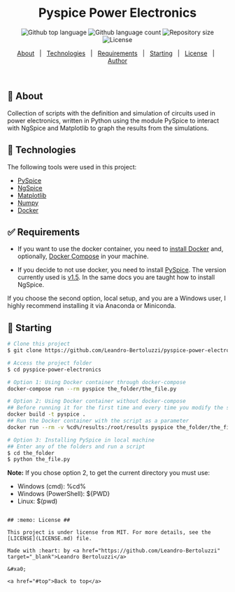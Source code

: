 <!--
<div align="center" id="top"> 
  <img src="logo.gif" alt="Pyspice Power Electronics" />
  &#xa0;
</div>
-->

<h1 align="center">Pyspice Power Electronics</h1>

<p align="center">
  <img alt="Github top language" src="https://img.shields.io/github/languages/top/Leandro-Bertoluzzi/pyspice-power-electronics?color=56BEB8">

  <img alt="Github language count" src="https://img.shields.io/github/languages/count/Leandro-Bertoluzzi/pyspice-power-electronics?color=56BEB8">

  <img alt="Repository size" src="https://img.shields.io/github/repo-size/Leandro-Bertoluzzi/pyspice-power-electronics?color=56BEB8">

  <img alt="License" src="https://img.shields.io/github/license/Leandro-Bertoluzzi/pyspice-power-electronics?color=56BEB8">

  <!-- <img alt="Github issues" src="https://img.shields.io/github/issues/Leandro-Bertoluzzi/pyspice-power-electronics?color=56BEB8" /> -->

  <!-- <img alt="Github forks" src="https://img.shields.io/github/forks/Leandro-Bertoluzzi/pyspice-power-electronics?color=56BEB8" /> -->

  <!-- <img alt="Github stars" src="https://img.shields.io/github/stars/Leandro-Bertoluzzi/pyspice-power-electronics?color=56BEB8" /> -->
</p>

<!-- Status -->

<!-- <h4 align="center"> 
	🚧  Pyspice Power Electronics 🚀 Under construction...  🚧
</h4> 

<hr> -->

<p align="center">
  <a href="#dart-about">About</a> &#xa0; | &#xa0; 
  <a href="#rocket-technologies">Technologies</a> &#xa0; | &#xa0;
  <a href="#white_check_mark-requirements">Requirements</a> &#xa0; | &#xa0;
  <a href="#checkered_flag-starting">Starting</a> &#xa0; | &#xa0;
  <a href="#memo-license">License</a> &#xa0; | &#xa0;
  <a href="https://github.com/Leandro-Bertoluzzi" target="_blank">Author</a>
</p>

<br>

## :dart: About ##

Collection of scripts with the definition and simulation of circuits used in power electronics, written in Python using the module PySpice to interact with NgSpice and Matplotlib to graph the results from the simulations.

## :rocket: Technologies ##

The following tools were used in this project:

- [PySpice](https://pyspice.fabrice-salvaire.fr/)
- [NgSpice](http://ngspice.sourceforge.net/)
- [Matplotlib](https://matplotlib.org/)
- [Numpy](https://numpy.org/)
- [Docker](https://www.docker.com/)

## :white_check_mark: Requirements ##

- If you want to use the docker container, you need to [install Docker](https://www.docker.com/get-started) and, optionally, [Docker Compose](https://docs.docker.com/compose/install/) in your machine.

- If you decide to not use docker, you need to install [PySpice](https://pyspice.fabrice-salvaire.fr/). The version currently used is [v1.5](https://pyspice.fabrice-salvaire.fr/releases/v1.5/installation.html). In the same docs you are taught how to install NgSpice.

If you choose the second option, local setup, and you are a Windows user, I highly recommend installing it via Anaconda or Miniconda.

## :checkered_flag: Starting ##

```bash
# Clone this project
$ git clone https://github.com/Leandro-Bertoluzzi/pyspice-power-electronics

# Access the project folder
$ cd pyspice-power-electronics

# Option 1: Using Docker container through docker-compose
docker-compose run --rm pyspice the_folder/the_file.py

# Option 2: Using Docker container without docker-compose
## Before running it for the first time and every time you modify the scripts, build the docker container
docker build -t pyspice .
## Run the Docker container with the script as a parameter
docker run --rm -v %cd%/results:/root/results pyspice the_folder/the_file.py

# Option 3: Installing PySpice in local machine
## Enter any of the folders and run a script
$ cd the_folder
$ python the_file.py
```

**Note:** If you chose option 2, to get the current directory you must use:
- Windows (cmd): %cd%
- Windows (PowerShell): ${PWD}
- Linux: $(pwd)
```

## :memo: License ##

This project is under license from MIT. For more details, see the [LICENSE](LICENSE.md) file.

Made with :heart: by <a href="https://github.com/Leandro-Bertoluzzi" target="_blank">Leandro Bertoluzzi</a>

&#xa0;

<a href="#top">Back to top</a>
